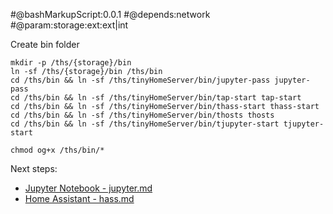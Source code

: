 
#@bashMarkupScript:0.0.1
#@depends:network
#@param:storage:ext:ext|int

Create bin folder
```
mkdir -p /ths/{storage}/bin
ln -sf /ths/{storage}/bin /ths/bin
cd /ths/bin && ln -sf /ths/tinyHomeServer/bin/jupyter-pass jupyter-pass
cd /ths/bin && ln -sf /ths/tinyHomeServer/bin/tap-start tap-start
cd /ths/bin && ln -sf /ths/tinyHomeServer/bin/thass-start thass-start
cd /ths/bin && ln -sf /ths/tinyHomeServer/bin/thosts thosts
cd /ths/bin && ln -sf /ths/tinyHomeServer/bin/tjupyter-start tjupyter-start

chmod og+x /ths/bin/*
```


Next steps: 

- [Jupyter Notebook - jupyter.md](jupyter.md)
- [Home Assistant - hass.md](hass.md)
